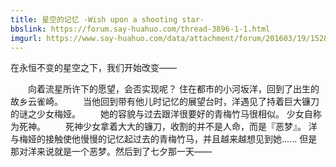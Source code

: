 ```yaml
---
title: 星空的记忆 -Wish upon a shooting star-
bbslink: https://forum.say-huahuo.com/thread-3896-1-1.html
imgurl: https://www.say-huahuo.com/data/attachment/forum/201603/19/152802pcrf1qyxo15jd75l.jpg
---
```


在永恒不变的星空之下，我们开始改变——


　　向着流星所许下的愿望，会否实现呢？
住在都市的小河坂洋，回到了出生的故乡云雀崎。
　　当他回到带有他儿时记忆的展望台时，洋遇见了持着巨大镰刀的谜之少女梅娅。
　　她的容貌与过去跟洋很要好的青梅竹马很相似。
少女自称为死神。
　　死神少女拿着大大的镰刀，收割的并不是人命，而是『恶梦』。
洋与梅娅的接触使他慢慢的记忆起过去的青梅竹马，并且越来越想见到她......
但是那对洋来说就是一个恶梦。然后到了七夕那一天――<!--more-->

